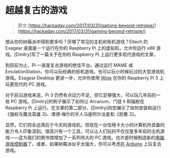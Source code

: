 # 超越复古的游戏

> 原文:[https://hackaday.com/2017/03/31/gaming-beyond-retropie/](https://hackaday.com/2017/03/31/gaming-beyond-retropie/)

想从你的树莓派中得到更多吗？厌倦了常见的主机和街机游戏？Eltech 的 Exagear 桌面是一个运行在你的 Raspberry Pi 上的虚拟机，允许你运行 x86 游戏。[Dmitry]写了一篇关于在你的 Raspberry Pi 上运行更多现代游戏的文章。

到目前为止，Pi 一直是复古游戏的绝佳平台。通过运行 MAME 或 EmulationStation，你可以玩经典的街机游戏，也可以玩小时候玩过的大型游戏机游戏。Exagear Desktop 更进一步，允许你使用 [Wine](https://www.winehq.org/) 在你的 Raspberry Pi 3 上玩更现代的 PC 游戏。

对于前沿游戏来说，Pi 3 仍然有点动力不足，但它足够强大，可以玩几年前的一些 PC 游戏。[Dmitry]的例子展示了如何让 Arcanum、门徒 II 和辐射在 Raspberry Pi 上运行。在文章的第二部分，[Dmitry]向您展示了如何安装和运行《强权与魔法英雄 3》、席德·梅尔的半人马座阿尔法星和《凯撒 3》。

显然，它们将永远落后于今天的游戏机，但现在一台信用卡大小的计算机所具备的能力令人印象深刻。很高兴有一个工具，可以让人们玩的不仅仅是多年前的主机游戏——这为我们的图书馆增加了一系列伟大的 PC 游戏。也许是时候制造新的[电脑游戏控制器](https://hackaday.com/2010/10/26/pc-game-controller-with-a-touch-of-class/)了。或者，如果树莓派似乎太强大，你可以考虑[在 Arduino](https://hackaday.com/2015/09/17/retro-games-on-arduinocade-just-shouldnt-be-possible/) 上玩复古游戏。